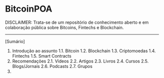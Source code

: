 # BitcoinPOA

DISCLAIMER:
Trata-se de um repositório de conhecimento aberto e em colaboração pública sobre Bitcoins, Fintechs e Blockchain. 


-------------

[Sumário]

1. Introdução ao assunto
1.1. Bitcoin
1.2. Blockchain
1.3. Criptomoedas
1.4. Fintechs
1.5. Smart Contracts
2. Recomendações
2.1. Vídeos
2.2. Artigos
2.3. Livros
2.4. Cursos
2.5. Blogs/Jornais
2.6. Podcasts
2.7. Grupos
3. 
